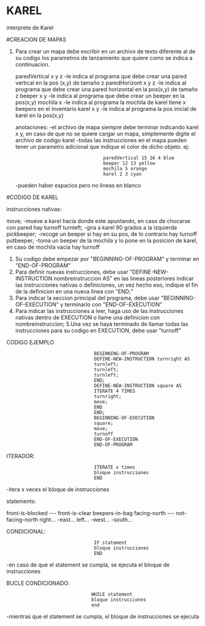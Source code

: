 # KAREL
interprete de Karel

#CREACION DE MAPAS
1. Para crear un mapa debe escribir en un archivo de texto diferente al de su codigo los parametros de lanzamiento 
   que quiere como se indica a continuacion.
   
   paredVertical x y z  -le indica al programa que debe crear una pared vertical en la pos (x,y) de tamaño z
   paredHorizont x y z  -le indica al programa que debe crear una pared horizontal en la pos(x,y) de tamaño z
   beeper x y           -le indica al programa que debe crear un beeper en la pos(x,y)
   mochila x            -le indica al programa la mochila de karel tiene x beepers en el inventario
   karel x y            -le indica al programa la pos inicial de karel en la pos(x,y)
   
   anotaciones:
   -el archivo de mapa siempre debe terminar indicando karel x y, en caso de que no se quiere cargar un mapa, simplemente digite el archivo de codigo karel
   -todas las instrucciones en el mapa pueden tener un parametro adicional que indique el color de dicho objeto. ej:
                                     
                                       paredVertical 15 16 4 blue
                                       beeper 12 13 yellow
                                       mochila 5 orange
                                       karel 2 3 cyan
   
   -pueden haber espacios pero no lineas en blanco

#CODIGO DE KAREL

instrucciones nativas:

move; -mueve a karel hacia donde este apuntando, en caso de chocarse con pared hay turnoff
turnleft; -gira a karel 90 grados a la izquierda
pickbeeper; -recoge un beeper si hay en su pos, de lo contrario hay turnoff
putbeeper;   -toma un beeper de la mochila y lo pone en la posicion de karel, en caso de mochila vacia hay turnoff


1. Su codigo debe empezar por "BEGINNING-OF-PROGRAM" y terminar en "END-OF-PROGRAM"
2. Para definir nuevas instrucciones, debe usar "DEFINE-NEW-INSTRUCTION nombreinstruccion AS" en las lineas posteriores indicar las instrucciones nativas
   o definiciones, un vez hecho eso, indique el fin de la definicion en una nueva linea con "END;"
3. Para indicar la seccion principal del programa, debe usar "BEGINNING-OF-EXECUTION" y terminarlo con "END-OF-EXECUTION"
4. Para indicar las instrucciones a leer, haga uso de las instrucciones nativas dentro de EXECUTION o llame una definicion con nombreinstruccion;
5.Una vez se haya terminado de llamar todas las instrucciones para su codigo en EXECUTION, debe usar "turnoff"

CODIGO EJEMPLO

                                    BEGINNING-OF-PROGRAM
                                    DEFINE-NEW-INSTRUCTION turnright AS
                                    turnleft;
                                    turnleft;
                                    turnleft;
                                    END;
                                    DEFINE-NEW-INSTRUCTION square AS
                                    ITERATE 4 TIMES
                                    turnright;
                                    move;
                                    END
                                    END;
                                    BEGINNING-OF-EXECUTION
                                    square;
                                    move;
                                    turnoff
                                    END-OF-EXECUTION
                                    END-OF-PROGRAM


ITERADOR: 

                                    ITERATE x times 
                                    bloque instrucciones
                                    END
          
-itera x veces el bloque de instrucciones

statements:

front-is-blocked --- front-is-clear    beepers-in-bag   facing-north --- not-facing-north
right...                                                      -east...
left...                                                       -west...
                                                              -south...

CONDICIONAL:

                                    IF statement          
                                    bloque instrucciones
                                    END
       
-en caso de que el statement se cumpla, se ejecuta el bloque de instrucciones

BUCLE CONDICIONADO: 

                                   WHILE statement      
                                   bloque instrucciones
                                   end
                                   
-mientras que el statement se cumpla, el bloque de instrucciones se ejecuta
                                                             

